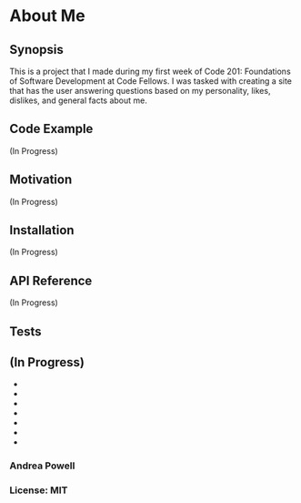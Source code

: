 # About Me

## Synopsis
This is a project that I made during my first week of Code 201: Foundations of Software Development at Code Fellows. I was tasked with creating a site that has the user answering questions based on my personality, likes, dislikes, and general facts about me.

## Code Example
(In Progress)  

## Motivation
(In Progress)

## Installation
(In Progress)

## API Reference
(In Progress)

## Tests
(In Progress)  
-
-
-
-
-
-
-
-

### Andrea Powell  
### License: MIT
